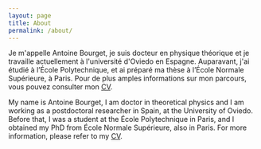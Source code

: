 ```yaml
---
layout: page
title: About
permalink: /about/
---
```


Je m'appelle Antoine Bourget, je suis docteur en physique théorique et je travaille actuellement à l'université d'Oviedo en Espagne. Auparavant, j'ai étudié à l’École Polytechnique, et ai préparé ma thèse à l’École Normale Supérieure, à Paris. Pour de plus amples informations sur mon parcours, vous pouvez consulter mon [CV](/attachments/files/CV_Antoine_Bourget.pdf).

My name is Antoine Bourget, I am doctor in theoretical physics and I am working as a postdoctoral researcher in Spain, at the University of Oviedo. Before that, I was a student at the École Polytechnique in Paris, and I obtained my PhD from École Normale Supérieure, also in Paris. For more information, please refer to my  [CV](/attachments/files/CV_Antoine_Bourget.pdf).

